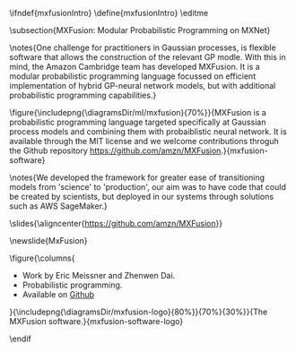 \ifndef{mxfusionIntro}
\define{mxfusionIntro}
\editme

\subsection{MXFusion: Modular Probabilistic Programming on MXNet}

\notes{One challenge for practitioners in Gaussian processes, is flexible software that allows the construction of the relevant GP modle. With this in mind, the Amazon Cambridge team has developed MXFusion. It is a modular probabilistic programming language focussed on efficient implementation of hybrid GP-neural network models, but with additional probabilistic programming capabilities.} 

\figure{\includepng{\diagramsDir/ml/mxfusion}{70%}}{MXFusion is a probabilistic programming language targeted specifically at Gaussian process models and combining them with probaiblistic neural network. It is available through the MIT license and we welcome contributions throguh the Github repository <https://github.com/amzn/MXFusion>.}{mxfusion-software}

\notes{We developed the framework for greater ease of transitioning models from 'science' to 'production', our aim was to have code that could be created by scientists, but deployed in our systems through solutions such as AWS SageMaker.}


\slides{\aligncenter{<https://github.com/amzn/MXFusion>}}

\newslide{MxFusion}

\figure{\columns{

* Work by Eric Meissner and Zhenwen Dai.
* Probabilistic programming.
* Available on [Github](https://github.com/amzn/mxfusion)

}{\includepng{\diagramsDir/mxfusion-logo}{80%}}{70%}{30%}}{The MXFusion software.}{mxfusion-software-logo}

\endif
